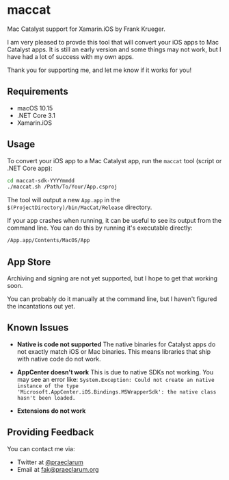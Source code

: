 # maccat

Mac Catalyst support for Xamarin.iOS by Frank Krueger.

I am very pleased to provde this tool that will convert your iOS apps to
Mac Catalyst apps. It is still an early version and some things may not
work, but I have had a lot of success with my own apps.

Thank you for supporting me, and let me know if it works for you!


## Requirements

* macOS 10.15
* .NET Core 3.1
* Xamarin.iOS


## Usage

To convert your iOS app to a Mac Catalyst app, run the `maccat` tool (script or .NET Core app):

```bash
cd maccat-sdk-YYYYmmdd
./maccat.sh /Path/To/Your/App.csproj
```

The tool will output a new `App.app` in the `$(ProjectDirectory)/bin/MacCat/Release` directory. 

If your app crashes when running, it can be useful to see its output from the command line.
You can do this by running it's executable directly:

```bash
/App.app/Contents/MacOS/App
```


## App Store

Archiving and signing are not yet supported, but I hope to get that working soon.

You can probably do it manually at the command line, but I haven't figured the incantations out yet.


## Known Issues

* **Native is code not supported** The native binaries for Catalyst apps do not exactly match iOS or Mac binaries. This means libraries that ship with native code do not work.

* **AppCenter doesn't work** This is due to native SDKs not working. You may see an error like: `System.Exception: Could not create an native instance of the type 'Microsoft.AppCenter.iOS.Bindings.MSWrapperSdk': the native class hasn't been loaded.`

* **Extensions do not work**


## Providing Feedback

You can contact me via:

* Twitter at [@praeclarum](https://twitter.com/praeclarum)
* Email at [fak@praeclarum.org](mailto:fak@praeclarum.org)



